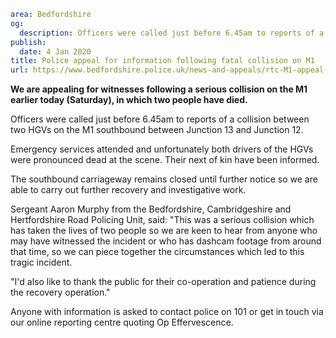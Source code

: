 ```yaml
area: Bedfordshire
og:
  description: Officers were called just before 6.45am to reports of a collision between two HGVs on the M1 southbound between Junction 13 and Junction 12.
publish:
  date: 4 Jan 2020
title: Police appeal for information following fatal collision on M1
url: https://www.bedfordshire.police.uk/news-and-appeals/rtc-M1-appeal-jan20
```

**We are appealing for witnesses following a serious collision on the M1 earlier today (Saturday), in which two people have died.**

Officers were called just before 6.45am to reports of a collision between two HGVs on the M1 southbound between Junction 13 and Junction 12.

Emergency services attended and unfortunately both drivers of the HGVs were pronounced dead at the scene. Their next of kin have been informed.

The southbound carriageway remains closed until further notice so we are able to carry out further recovery and investigative work.

Sergeant Aaron Murphy from the Bedfordshire, Cambridgeshire and Hertfordshire Road Policing Unit, said: "This was a serious collision which has taken the lives of two people so we are keen to hear from anyone who may have witnessed the incident or who has dashcam footage from around that time, so we can piece together the circumstances which led to this tragic incident.

"I'd also like to thank the public for their co-operation and patience during the recovery operation."

Anyone with information is asked to contact police on 101 or get in touch via our online reporting centre quoting Op Effervescence.
